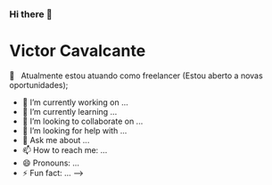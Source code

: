 ### Hi there 👋

# Victor Cavalcante

:stars: &nbsp; Atualmente estou atuando como freelancer (Estou aberto a novas oportunidades);


- 🔭 I’m currently working on ...
- 🌱 I’m currently learning ...
- 👯 I’m looking to collaborate on ...
- 🤔 I’m looking for help with ...
- 💬 Ask me about ...
- 📫 How to reach me: ...
- 😄 Pronouns: ...
- ⚡ Fun fact: ...
-->
